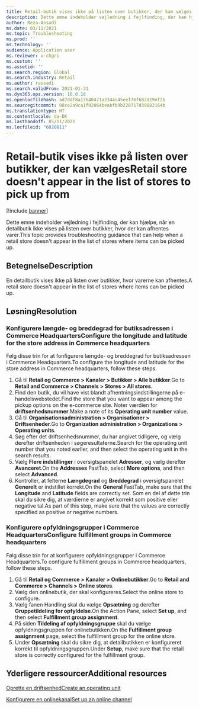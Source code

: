 ```yaml
---
title: Retail-butik vises ikke på listen over butikker, der kan vælges
description: Dette emne indeholder vejledning i fejlfinding, der kan hjælpe, når en detailbutik ikke vises på listen over butikker, hvor der kan afhentes varer.
author: Reza-Assadi
ms.date: 03/11/2021
ms.topic: Troubleshooting
ms.prod: ''
ms.technology: ''
audience: Application user
ms.reviewer: v-chgri
ms.custom: ''
ms.assetid: ''
ms.search.region: Global
ms.search.industry: Retail
ms.author: rassadi
ms.search.validFrom: 2021-01-31
ms.dyn365.ops.version: 10.0.18
ms.openlocfilehash: ad7ddf8a17640471a2344c45eef76f682d29ef2b
ms.sourcegitcommit: 08ce2a9ca1f02064beabfb9b228717d39882164b
ms.translationtype: HT
ms.contentlocale: da-DK
ms.lasthandoff: 05/11/2021
ms.locfileid: "6020811"
---
```

# <a name="retail-store-doesnt-appear-in-the-list-of-stores-to-pick-up-from"></a><span data-ttu-id="1dd34-103">Retail-butik vises ikke på listen over butikker, der kan vælges</span><span class="sxs-lookup"><span data-stu-id="1dd34-103">Retail store doesn't appear in the list of stores to pick up from</span></span>

[!include [banner](../../includes/banner.md)]

<span data-ttu-id="1dd34-104">Dette emne indeholder vejledning i fejlfinding, der kan hjælpe, når en detailbutik ikke vises på listen over butikker, hvor der kan afhentes varer.</span><span class="sxs-lookup"><span data-stu-id="1dd34-104">This topic provides troubleshooting guidance that can help when a retail store doesn't appear in the list of stores where items can be picked up.</span></span>

## <a name="description"></a><span data-ttu-id="1dd34-105">Betegnelse</span><span class="sxs-lookup"><span data-stu-id="1dd34-105">Description</span></span>

<span data-ttu-id="1dd34-106">En detailbutik vises ikke på listen over butikker, hvor varerne kan afhentes.</span><span class="sxs-lookup"><span data-stu-id="1dd34-106">A retail store doesn't appear in the list of stores where items can be picked up.</span></span>

## <a name="resolution"></a><span data-ttu-id="1dd34-107">Løsning</span><span class="sxs-lookup"><span data-stu-id="1dd34-107">Resolution</span></span>

### <a name="configure-the-longitude-and-latitude-for-the-store-address-in-commerce-headquarters"></a><span data-ttu-id="1dd34-108">Konfigurere længde- og breddegrad for butiksadressen i Commerce Headquarters</span><span class="sxs-lookup"><span data-stu-id="1dd34-108">Configure the longitude and latitude for the store address in Commerce headquarters</span></span>

<span data-ttu-id="1dd34-109">Følg disse trin for at fonfigurere længde- og breddegrad for butiksadressen i Commerce Headquarters.</span><span class="sxs-lookup"><span data-stu-id="1dd34-109">To configure the longitude and latitude for the store address in Commerce headquarters, follow these steps.</span></span>

1. <span data-ttu-id="1dd34-110">Gå til **Retail og Commerce \> Kanaler \> Butikker \> Alle butikker**.</span><span class="sxs-lookup"><span data-stu-id="1dd34-110">Go to **Retail and Commerce \> Channels \> Stores \> All stores**.</span></span>
1. <span data-ttu-id="1dd34-111">Find den butik, du vil have vist blandt afhentningsindstillingerne på e-handelswebstedet.</span><span class="sxs-lookup"><span data-stu-id="1dd34-111">Find the store that you want to appear among the pickup options on the e-commerce site.</span></span> <span data-ttu-id="1dd34-112">Noter værdien for **driftsenhedsnummer**.</span><span class="sxs-lookup"><span data-stu-id="1dd34-112">Make a note of its **Operating unit number** value.</span></span>
1. <span data-ttu-id="1dd34-113">Gå til **Organisationsadministration \> Organisationer \> Driftsenheder**.</span><span class="sxs-lookup"><span data-stu-id="1dd34-113">Go to **Organization administration \> Organizations \> Operating units**.</span></span>
1. <span data-ttu-id="1dd34-114">Søg efter det driftsenhedsnummer, du har angivet tidligere, og vælg derefter driftsenheden i søgeresultaterne.</span><span class="sxs-lookup"><span data-stu-id="1dd34-114">Search for the operating unit number that you noted earlier, and then select the operating unit in the search results.</span></span>
1. <span data-ttu-id="1dd34-115">Vælg **Flere indstillinger** i oversigtspanelet **Adresser**, og vælg derefter **Avanceret**.</span><span class="sxs-lookup"><span data-stu-id="1dd34-115">On the **Addresses** FastTab, select **More options**, and then select **Advanced**.</span></span>
1. <span data-ttu-id="1dd34-116">Kontroller, at felterne **Længdegrad** og **Breddegrad** i oversigtspanelet **Generelt** er indstillet korrekt.</span><span class="sxs-lookup"><span data-stu-id="1dd34-116">On the **General** FastTab, make sure that the **Longitude** and **Latitude** fields are correctly set.</span></span> <span data-ttu-id="1dd34-117">Som en del af dette trin skal du sikre dig, at værdierne er angivet korrekt som positive eller negative tal.</span><span class="sxs-lookup"><span data-stu-id="1dd34-117">As part of this step, make sure that the values are correctly specified as positive or negative numbers.</span></span>

### <a name="configure-fulfillment-groups-in-commerce-headquarters"></a><span data-ttu-id="1dd34-118">Konfigurere opfyldningsgrupper i Commerce Headquarters</span><span class="sxs-lookup"><span data-stu-id="1dd34-118">Configure fulfillment groups in Commerce headquarters</span></span>

<span data-ttu-id="1dd34-119">Følg disse trin for at konfigurere opfyldningsgrupper i Commerce Headquarters.</span><span class="sxs-lookup"><span data-stu-id="1dd34-119">To configure fulfillment groups in Commerce headquarters, follow these steps.</span></span>

1. <span data-ttu-id="1dd34-120">Gå til **Retail og Commerce \> Kanaler \> Onlinebutikker**.</span><span class="sxs-lookup"><span data-stu-id="1dd34-120">Go to **Retail and Commerce \> Channels \> Online stores**.</span></span>
1. <span data-ttu-id="1dd34-121">Vælg den onlinebutik, der skal konfigureres.</span><span class="sxs-lookup"><span data-stu-id="1dd34-121">Select the online store to configure.</span></span>
1. <span data-ttu-id="1dd34-122">Vælg fanen Handling skal du vælge **Opsætning** og derefter **Gruppetildeling for opfyldelse**.</span><span class="sxs-lookup"><span data-stu-id="1dd34-122">On the Action Pane, select **Set up**, and then select **Fulfillment group assignment**.</span></span>
1. <span data-ttu-id="1dd34-123">På siden **Tildeling af opfyldningsgruppe** skal du vælge opfyldningsgruppen for onlinebutikken.</span><span class="sxs-lookup"><span data-stu-id="1dd34-123">On the **Fulfillment group assignment** page, select the fulfillment group for the online store.</span></span>
1. <span data-ttu-id="1dd34-124">Under **Opsætning** skal du sikre dig, at detailbutikken er konfigureret korrekt til opfyldningsgruppen.</span><span class="sxs-lookup"><span data-stu-id="1dd34-124">Under **Setup**, make sure that the retail store is correctly configured for the fulfillment group.</span></span>

## <a name="additional-resources"></a><span data-ttu-id="1dd34-125">Yderligere ressourcer</span><span class="sxs-lookup"><span data-stu-id="1dd34-125">Additional resources</span></span> 

[<span data-ttu-id="1dd34-126">Oprette en driftsenhed</span><span class="sxs-lookup"><span data-stu-id="1dd34-126">Create an operating unit</span></span>](../../fin-ops-core/fin-ops/organization-administration/tasks/create-operating-unit.md)

[<span data-ttu-id="1dd34-127">Konfigurere en onlinekanal</span><span class="sxs-lookup"><span data-stu-id="1dd34-127">Set up an online channel</span></span>](../channel-setup-online.md)